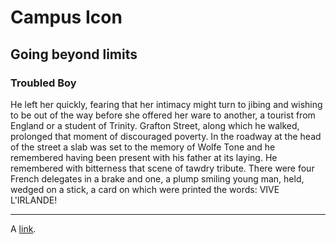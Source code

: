 <h1>Campus Icon</h1>

<h2>Going beyond limits</h2>

<h3>Troubled Boy</h3>

<p>
He left her quickly, fearing that her intimacy might turn to jibing and wishing to be out of the way before she offered her ware to another, a tourist from England or a student of Trinity. Grafton Street, along which he walked, prolonged that moment of discouraged poverty. In the roadway at the head of the street a slab was set to the memory of Wolfe Tone and he remembered having been present with his father at its laying. He remembered with bitterness that scene of tawdry tribute. There were four French delegates in a brake and one, a plump smiling young man, held, wedged on a stick, a card on which were printed the words: VIVE L'IRLANDE!
</p>


<hr />



<p>A <a href="http://camicon.com">link</a>.</p>
